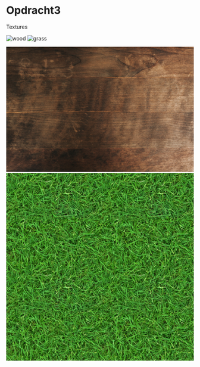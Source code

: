 # Opdracht3
Textures

![wood](https://user-images.githubusercontent.com/86419683/123301160-a12f5880-d51b-11eb-8a84-890c95dfa587.jpg)
![grass](https://user-images.githubusercontent.com/86419683/123302838-67f7e800-d51d-11eb-8301-4c7d59934840.jpg)


<!DOCTYPE html>
<html>
  <head>
    <meta charset="utf-8">
    <title>Hello, WebVR! • A-Frame</title>
    <meta name="viewport" content="width=device-width">
    <script src="https://aframe.io/releases/1.0.4/aframe.min.js"></script>
    <script src="scripts/main.js" defer></script>
  </head>
  <body>
    <a-scene background="color: #333333">
      <a-assets>
          <img id="wood" src="wood.jpg" />
          <img id="grass" src="grass.jpg"/>
      </a-assets>
      <a-box id="myBox" 
        position="0 1 -3" 
        rotation="0 45 0" 
        width="3" 
        height="1" 
        depth="1" 
        material="src:#wood"
        shadow>
      </a-box>
      <a-plane id="ground"
        position="0 0 -4" 
        rotation="-90 0 0" 
        width="100" 
        height="100" 
        color="#7BC8A4" 
        material="src:#grass" repeat: "15 15" 
        shadow>
      </a-plane> 
    </a-scene>
  </body>
</html>
